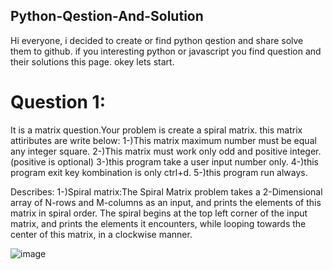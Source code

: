 ## Python-Qestion-And-Solution
Hi everyone, i decided to create or find python qestion and share solve them to github.
if you interesting python or javascript you find question and their solutions this page.
okey lets start.

# Question 1: <br>
It is a matrix question.Your problem is create a spiral matrix. this matrix attiributes are write below:
1-)This matrix maximum number must be equal any integer square.
2-)This matrix must work only odd and positive integer.(positive is optional)
3-)this program take a user input number only.
4-)this program exit key kombination is only ctrl+d.
5-)this program run always.

Describes:
1-)Spiral matrix:The Spiral Matrix problem takes a 2-Dimensional array of N-rows and M-columns as an input, and prints the elements of this matrix in spiral order. The spiral begins at the top left corner of the input matrix, and prints the elements it encounters, while looping towards the center of this matrix, in a clockwise manner.

![image](https://user-images.githubusercontent.com/97265601/185188381-6b6982d5-9cae-4152-995a-90c51589921a.png)
